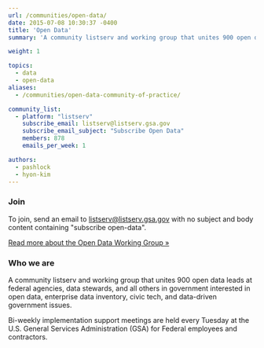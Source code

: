 ```yaml
---
url: /communities/open-data/
date: 2015-07-08 10:30:37 -0400
title: 'Open Data'
summary: 'A community listserv and working group that unites 900 open data leads at federal agencies, data stewards, and all others in government interested in open data, enterprise data inventory, civic tech, and data-driven government issues.'

weight: 1

topics:
  - data
  - open-data
aliases:
  - /communities/open-data-community-of-practice/

community_list:
  - platform: "listserv"
    subscribe_email: listserv@listserv.gsa.gov
    subscribe_email_subject: "Subscribe Open Data"
    members: 878
    emails_per_week: 1

authors:
  - pashlock
  - hyon-kim
---
```


### Join

To join, send an email to [listserv@listserv.gsa.gov](mailto:listserv@listserv.gsa.gov?subject=&amp;body=subscribe%20open-data) with no subject and body content containing "subscribe open-data".

[Read more about the Open Data Working Group »](https://project-open-data.cio.gov/working-group/)

### Who we are

A community listserv and working group that unites 900 open data leads at federal agencies, data stewards, and all others in government interested in open data, enterprise data inventory, civic tech, and data-driven government issues.

Bi-weekly implementation support meetings are held every Tuesday at the U.S. General Services Administration (GSA) for Federal employees and contractors.
